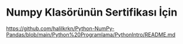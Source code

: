 
# Numpy Klasörünün Sertifikası İçin

https://github.com/halilkrkn/Python-NumPy-Pandas/blob/main/Python%20Programlama/PythonIntro/README.md
